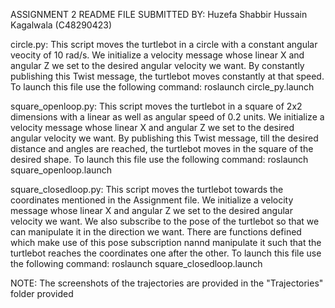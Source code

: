 ASSIGNMENT 2 README FILE
SUBMITTED BY: Huzefa Shabbir Hussain Kagalwala (C48290423)

circle.py:
This script moves the turtlebot in a circle with a constant angular veocity of 10 rad/s.
We initialize a velocity message whose linear X and angular Z we set to the desired angular velocity we want. By constantly publishing this Twist message, the turtlebot moves constantly at that speed.
To launch this file use the following command: roslaunch circle_py.launch

square_openloop.py:
This script moves the turtlebot in a square of 2x2 dimensions with a linear as well as angular speed of 0.2 units.
We initialize a velocity message whose linear X and angular Z we set to the desired angular velocity we want. By publishing this Twist message, till the desired distance and angles are reached, the turtlebot moves in the square of the desired shape.
To launch this file use the following command: roslaunch square_openloop.launch

square_closedloop.py:
This script moves the turtlebot towards the coordinates mentioned in the Assignment file.
We initialize a velocity message whose linear X and angular Z we set to the desired angular velocity we want. We also subscribe to the pose of the turtlebot so that we can manipulate it in the direction we want. There are functions defined which make use of this pose subscription nannd manipulate  it such that the turtlebot reaches the coordinates one after the other.
To launch this file use the following command: roslaunch square_closedloop.launch

NOTE: The screenshots of the trajectories are provided in the "Trajectories" folder provided
